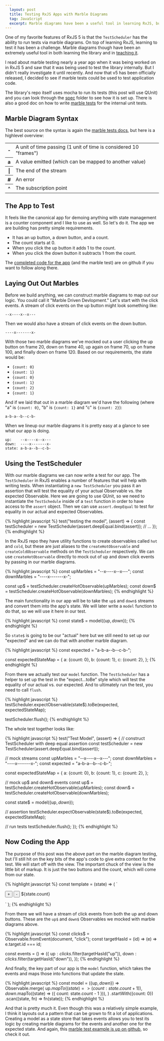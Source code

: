 ```yaml
---
  layout: post
  title: Testing RxJS Apps with Marble Diagrams
  tag: JavaScript
  excerpt: Marble diagrams have been a useful tool in learning RxJS, but with RxJS 5 they are now a useful tool in writing unit tests for applications as well.
---
```


One of my favorite features of RxJS 5 is that the `TestScheduler` has the ability to run tests via marble diagrams. On top of learning RxJS, learning to test it has been a challenge. Marble diagrams though have been an extremely useful tool in both learning the library and in [teaching it](http://www.ericponto.com/blog/2016/12/05/teaching-rxjs/).

I read about marble testing nearly a year ago when it was being worked on in RxJS 5 and saw that it was being used to test the library internally. But I didn't really investigate it until recently. And now that v5 has been officially released, I decided to see if marble tests could be used to test application code.

The library's repo itself uses mocha to run its tests (this post will use QUnit) and you can look through the [spec](https://github.com/ReactiveX/rxjs/tree/master/spec) folder to see how it is set up. There is also a good doc on how to write [marble tests](https://github.com/ReactiveX/rxjs/blob/master/doc/writing-marble-tests.md) for the internal unit tests. 

## Marble Diagram Syntax

The best source on the syntax is again the [marble tests docs](https://github.com/ReactiveX/rxjs/blob/master/doc/writing-marble-tests.md), but here is a highlevel overview:

<table>
  <tr>
    <th>-</th>
    <td>A unit of time passing (1 unit of time is considered 10 "frames")</td>
  </tr>
  <tr>
    <th>a</th>
    <td>A value emitted (which can be mapped to another value)</td>
  </tr>
  <tr>
    <th>|</th>
    <td>The end of the stream</td>
  </tr>
  <tr>
    <th>#</th>
    <td>An error</td>
  </tr>
  <tr>
    <th>^</th>
    <td>The subscription point</td>
  </tr>
</table>

## The App to Test

It feels like the canonical app for demoing anything with state management is a counter component and I like to use as well. So let's do it. The app we are building has pretty simple requirements.

* It has an up button, a down button, and a count.
* The count starts at 0.
* When you click the up button it adds 1 to the count.
* When you click the down button it subtracts 1 from the count.

The [completed code for the app](https://github.com/ericponto/rxjs-marble-test-example) (and the marble test) are on github if you want to follow along there. 

## Laying Out Out Marbles

Before we build anything, we can construct marble diagrams to map out our logic. You could call it "Marble Driven Devlopment." Let's start with the click events. A stream of click events on the up button might look something like: 

```
--x----x--x---
```

Then we would also have a stream of click events on the down button.

```
----x-------x-
```

With those two marble diagrams we've mocked out a user clicking the up button on frame 20, down on frame 40, up again on frame 70, up on frame 100, and finally down on frame 120. Based on our requirements, the state would be:

* `{count: 0}` 
* `{count: 1}`
* `{count: 0}`
* `{count: 1}`
* `{count: 2}`
* `{count: 1}`

And if we laid that out in a marble diagram we'd have the following (where "a" is `{count: 0}`, "b" is `{count: 1}` and "c" is `{count: 2}`):

```
a-b-a--b--c-b-
```


When we lineup our marble diagrams it is pretty easy at a glance to see what our app is doing.

```
up:    --x----x--x---
down:  ----x-------x-
state: a-b-a--b--c-b-
```

## Using the TestScheduler

With our marble diagrams we can now write a test for our app. The `TestScheduler` in RxJS enables a number of features that will help with writing tests. When instantiating a `new TestScheduler` you pass it an assertion that will test the equality of your actual Observable vs. the expected Observable. Here we are going to use QUnit, so we need to instantiate the `TestSchedule` inside of a `test` function in order to have access to the `assert` object. Then we can use `assert.deepEqual` to test for equality in our actual and expected Observables.

{% highlight javascript %}
test("testing the model", (assert) => {
  const testScheduler = new TestScheduler(assert.deepEqual.bind(assert));
  // ...
});
{% endhighlight %}

In the RxJS repo they have utility functions to create observables called `hot` and `cold`, but these are just aliases to the `createHotObservable` and `createColdObservable` methods on the `TestScheduler` respectively. We can use `createHotObservable` directly to mock out of up and down click events by passing in our marble diagrams.

{% highlight javascript %}
const upMarbles   = "--x----x--x---";
const downMarbles = "----x-------x-";

const up$   = testScheduler.createHotObservable(upMarbles);
const down$ = testScheduler.createHotObservable(downMarbles);
{% endhighlight %}

The main functionality in our app will be to take the `up$` and `down$` streams and convert them into the app's state. We will later write a `model` function to do that, so we will use it here in our test.

{% highlight javascript %}
const state$ = model({up$, down$});
{% endhighlight %}

So `state$` is going to be our "actual" here but we still need to set up our "expected" and we can do that with another marble diagram.

{% highlight javascript %}
const expected = "a-b-a--b--c-b-";

const expectedStateMap = {
  a: {count: 0},
  b: {count: 1},
  c: {count: 2},
};
{% endhighlight %}


From there we actually test our `model` function. The `TestScheduler` has a helper to set up the test in the "expect...toBe" style which will test the equality of our actual vs. our expected. And to ultimately run the test, you need to call `flush`.

{% highlight javascript %}
testScheduler.expectObservable(state$).toBe(expected, expectedStateMap);

testScheduler.flush();
{% endhighlight %}

The whole test together looks like:

{% highlight javascript %}
test("Test Model", (assert) => {
  // construct TestScheduler with deep equal assertion
  const testScheduler = new TestScheduler(assert.deepEqual.bind(assert));

  // mock streams
  const upMarbles   = "--x----x--x---";
  const downMarbles = "----x-------x-";
  const expected    = "a-b-a--b--c-b-";
  
  const expectedStateMap = {
    a: {count: 0},
    b: {count: 1},
    c: {count: 2},
  };

  // mock up$ and down$ events
  const up$   = testScheduler.createHotObservable(upMarbles);
  const down$ = testScheduler.createHotObservable(downMarbles);

  const state$ = model({up$, down$});

  // assertion
  testScheduler.expectObservable(state$).toBe(expected, expectedStateMap);

  // run tests
  testScheduler.flush();
});
{% endhighlight %}

## Now Coding the App

The purpose of this post was the above part on the marble diagram testing, but I'll still hit on the key bits of the app's code to give extra context for the test. We will start off with the view. The important chuck of the view is the little bit of markup. It is just the two buttons and the count, which will come from our state.

{% highlight javascript %}
const template = (state) => (
`<div>
  <button id="up">+</button>
  <button id="down">-</button>
  <output>${state.count}</output>
</div>`
);
{% endhighlight %}

From there we will have a stream of click events from both the up and down buttons. These are the `up$` and `down$` Observables we mocked with marble diagrams above.

{% highlight javascript %}
const clicks$ = Observable.fromEvent(document, "click");
const targetHasId = (id) => (e) => e.target.id === id;

const events = () => ({
  up$: clicks$.filter(targetHasId("up")),
  down$: clicks$.filter(targetHasId("down")),
});
{% endhighlight %}

And finally, the key part of our app is the `model` function, which takes the events and maps those into functions that update the state.

{% highlight javascript %}
const model = ({up$, down$}) =>
  Observable.merge(
    up$.mapTo((state) => ({
      count: state.count + 1
    })),
    down$.mapTo((state) => ({
      count: state.count - 1
    })),
  )
  .startWith({count: 0})
  .scan((state, fn) => fn(state));
{% endhighlight %}

And that is pretty much it. Even though this was a relatively simple example, I think it layouts out a pattern that can be grown to fit a lot of applications. Creating a model as a state store that takes events allows you to test its logic by creating marble diagrams for the events and another one for the expected state. And again, this [marble test example is up on github](https://github.com/ericponto/rxjs-marble-test-example), so check it out.
